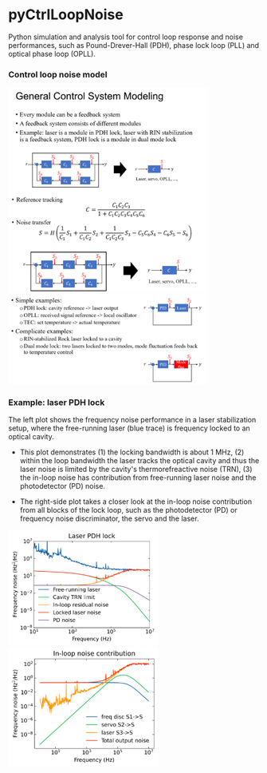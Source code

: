 # pyCtrlLoopNoise
Python simulation and analysis tool for control loop response and noise performances, 
such as Pound-Drever-Hall (PDH), phase lock loop (PLL) and optical phase loop (OPLL).

### Control loop noise model
<img src="notebook/control_model_1.png" width="400"/>
<img src="notebook/control_model_2.png" width="400"/>
<img src="notebook/control_model_3.png" width="400"/>

### Example: laser PDH lock 
The left plot shows the frequency noise performance in a laser stabilization setup, where 
the free-running laser (blue trace) is frequency locked to an optical cavity. <br>

 - This plot demonstrates (1) the locking bandwidth is about 1 MHz, (2) within the loop bandwidth 
the laser tracks the optical cavity and thus the laser noise is limited by the cavity's
thermorefreactive noise (TRN), (3) the in-loop noise has contribution from free-running laser
noise and the photodetector (PD) noise.

 - The right-side plot takes a closer look at the in-loop noise contribution from all blocks of the lock loop, such as
the photodetector (PD) or frequency noise discriminator, the servo and the laser.

<img src="notebook/laser_pdh_lock.png" width="300"/> <img src="notebook/laser_pdh_lock_inloop.png" width="300"/>

